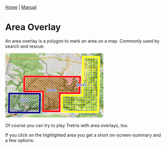 [Home](Home) | [Manual](DocMain)

# Area Overlay

An area overlay is a polygon to mark an area on a map. Commonly used by search and rescue.

![maproom1.png](images/DocGisItemsArea/maproom1.png)

Of course you can try to play Tretris  with area overlays, too.

If you click on the highlighted area you get a short on-screen-summary and a few options: